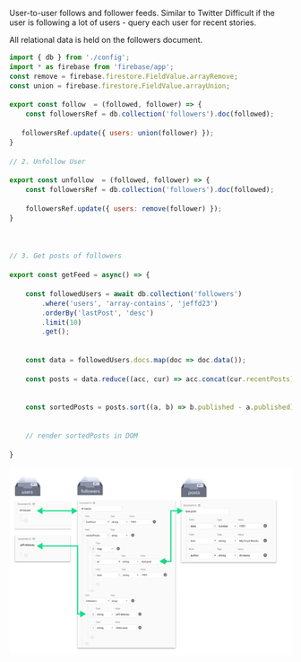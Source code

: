 User-to-user follows and follower feeds. Similar to Twitter
Difficult if the user is following a lot of users - query each user for recent stories.

All relational data is held on the followers document.

```js
import { db } from './config';
import * as firebase from 'firebase/app';
const remove = firebase.firestore.FieldValue.arrayRemove;
const union = firebase.firestore.FieldValue.arrayUnion;

export const follow  = (followed, follower) => {
    const followersRef = db.collection('followers').doc(followed);

   followersRef.update({ users: union(follower) });
}

// 2. Unfollow User

export const unfollow  = (followed, follower) => {
    const followersRef = db.collection('followers').doc(followed);

    followersRef.update({ users: remove(follower) });
}



// 3. Get posts of followers

export const getFeed = async() => {

    const followedUsers = await db.collection('followers')
        .where('users', 'array-contains', 'jeffd23')
        .orderBy('lastPost', 'desc')
        .limit(10)
        .get();


    const data = followedUsers.docs.map(doc => doc.data());

    const posts = data.reduce((acc, cur) => acc.concat(cur.recentPosts), []);
 

    const sortedPosts = posts.sort((a, b) => b.published - a.published)


    // render sortedPosts in DOM

}
```

![social-feed](./img/social-feed.png)